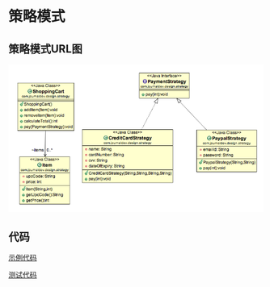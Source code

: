 # 策略模式

## 策略模式URL图

![策略模式URL图](img/strategy-pattern.png)

## 代码

[示例代码](../src/main/java/com/github/tonydeng/desgin/strategy)

[测试代码](../src/test/java/com/github/tonydeng/desgin/strategy)